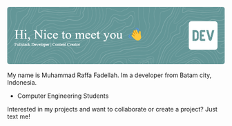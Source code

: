 ![Header](./github-header-image.png)

My name is Muhammad Raffa Fadellah.
Im a developer from Batam city, Indonesia.

-  Computer Engineering Students

Interested in my projects and want to collaborate or create a project?
Just text me!

<!---
MuhammadRaffaFadellah/MuhammadRaffaFadellah is a ✨ special ✨ repository because its `README.md` (this file) appears on your GitHub profile.
You can click the Preview link to take a look at your changes.
--->
